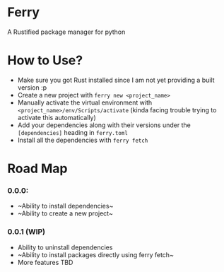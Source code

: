 # Ferry
A Rustified package manager for python

# How to Use?
- Make sure you got Rust installed since I am not yet providing a built version :p
- Create a new project with `ferry new <project_name>` 
- Manually activate the virtual environment with `<project_name>/env/Scripts/activate` (kinda facing trouble trying to activate this automatically)
- Add your dependencies along with their versions under the `[dependencies]` heading in `ferry.toml`
- Install all the dependencies with `ferry fetch`

# Road Map
### 0.0.0:
- ~Ability to install dependencies~
- ~Ability to create a new project~

### 0.0.1 (WIP)
- Ability to uninstall dependencies
- ~Ability to install packages directly using ferry fetch~
- More features TBD
